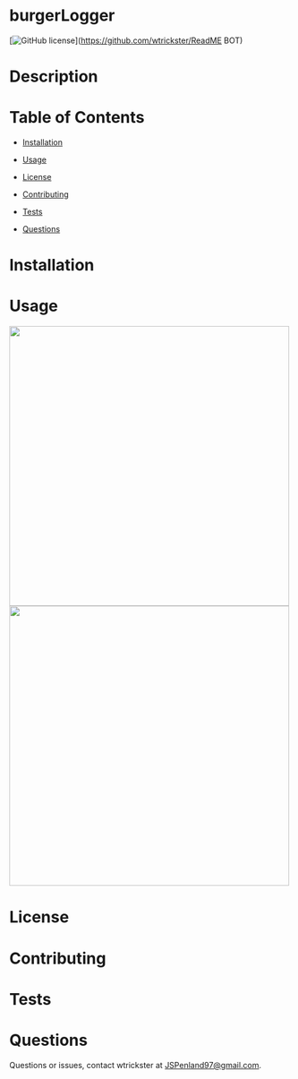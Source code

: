 # burgerLogger
[![GitHub license](https://img.shields.io/badge/license-MIT-blue.svg)](https://github.com/wtrickster/ReadME BOT)

# Description



# Table of Contents 

* [Installation](#installation)

* [Usage](#usage)

* [License](#license)

* [Contributing](#contributing)

* [Tests](#tests)

* [Questions](#questions)

# Installation




# Usage

<img src = Pic1.png width=500>

<img src = Pic2.png width=500>

# License



# Contributing



# Tests



# Questions

Questions or issues, contact wtrickster at JSPenland97@gmail.com.